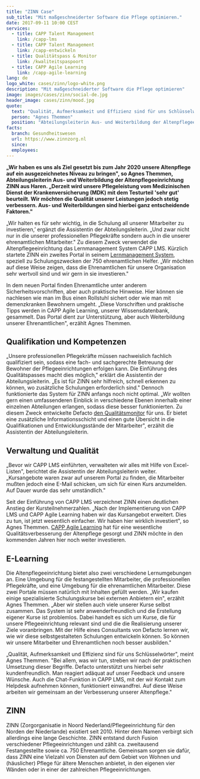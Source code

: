 ```yaml
---
title: "ZINN Case"
sub_title: "Mit maßgeschneiderter Software die Pflege optimieren."
date: 2017-09-11 10:00 CEST
services:
  - title: CAPP Talent Management
    link: /capp-lms
  - title: CAPP Talent Management
    link: /capp-entwickeln
  - title: Qualitätspass & Monitor
    link: /kwaliteitspaspoort
  - title: CAPP Agile Learning
    link: /capp-agile-learning
lang: de
logo_white: cases/zinn/logo-white.png
description: "Mit maßgeschneiderter Software die Pflege optimieren"
image: images/cases/zinn/social-de.jpg
header_image: cases/zinn/mood.jpg
quote:
  text: "Qualität, Aufmerksamkeit und Effizienz sind für uns Schlüsselwörter. Bei allem, was wir tun, streben wir nach der praktischen Umsetzung dieser Begriffe. Defacto unterstützt uns hierbei sehr."
  person: "Agnes Themmen"
  position: "Abteilungsleiterin Aus- und Weiterbildung der Altenpflegeeinrichtung ZINN"
facts:
  branch: Gesundheitswesen
  url: https://www.zinnzorg.nl
  since:
  employees:
---
```


__„Wir haben es uns als Ziel gesetzt bis zum Jahr 2020 unsere Altenpflege auf ein ausgezeichnetes Niveau zu bringen", so Agnes Themmen, Abteilungsleiterin Aus- und Weiterbildung der Altenpflegeeinrichtung ZINN aus Haren. „Derzeit wird unsere Pflegeleistung vom Medizinischen Dienst der Krankenversicherung (MDK) mit dem Testurteil 'sehr gut' beurteilt. Wir möchten die Qualität unserer Leistungen jedoch stetig verbessern. Aus- und Weiterbildungen sind hierbei ganz entscheidende Faktoren."__

„Wir halten es für sehr wichtig, in die Schulung all unserer Mitarbeiter zu investieren,’ ergänzt die Assistentin der Abteilungsleiterin. „Und zwar nicht nur in die unserer professionellen Pflegekräfte sondern auch in die unserer ehrenamtlichen Mitarbeiter."
Zu diesem Zweck verwendet die Altenpflegeeinrichtung das Lernmanagement System CAPP LMS. Kürzlich startete ZINN ein zweites Portal in seinem [Lernmanagement System](/capp-bilden/), speziell zu Schulungszwecken der 750 ehrenamtlichen Helfer. „Wir möchten auf diese Weise zeigen, dass die Ehrenamtlichen für unsere Organisation sehr wertvoll sind und wir gern in sie investieren."

In dem neuen Portal finden Ehrenamtliche unter anderem Sicherheitsvorschriften, aber auch praktische Hinweise. Hier können sie nachlesen wie man im Bus einen Rollstuhl sichert oder wie man mit demenzkranken Bewohnern umgeht. „Diese Vorschriften und praktische Tipps werden in CAPP Agile Learning, unserer Wissensdatenbank, gesammelt. Das Portal dient zur Unterstützung, aber auch Weiterbildung unserer Ehrenamtlichen", erzählt Agnes Themmen.

## Qualifikation und Kompetenzen

„Unsere professionellen Pflegekräfte müssen nachweislich fachlich qualifiziert sein, sodass eine fach- und sachgerechte Betreuung der Bewohner der Pflegeeinrichtungen erfolgen kann. Die Einführung des Qualitätspasses macht dies möglich," erklärt die Assistentin der Abteilungsleiterin. „Es ist für ZINN sehr hilfreich, schnell erkennen zu können, wo zusätzliche Schulungen erforderlich sind." Dennoch funktionierte das System für ZINN anfangs noch nicht optimal. „Wir wollten gern einen umfassenderen Einblick in verschiedene Ebenen innerhalb einer einzelnen Abteilungen erlangen, sodass diese besser funktionierten. Zu diesem Zweck entwickelte Defacto [den Qualitätsmonitor](/qualitatspass-qualitatsmonitor/) für uns. Er bietet eine zusätzliche Informationsschicht und einen gute Übersicht in die Qualifikationen und Entwicklungsstände der Mitarbeiter", erzählt die Assistentin der Abteilungsleiterin.

## Verwaltung und Qualität

„Bevor wir CAPP LMS einführten, verwalteten wir alles mit Hilfe von Excel-Listen", berichtet die Assistentin der Abteilungsleiterin weiter. „Kursangebote waren zwar auf unserem Portal zu finden, die Mitarbeiter mußten jedoch eine E-Mail schicken, um sich für einen Kurs anzumelden. Auf Dauer wurde das sehr umständlich."

Seit der Einführung von CAPP LMS verzeichnet ZINN einen deutlichen Anstieg der Kursteilnehmerzahlen. „Nach der Implementierung von CAPP LMS und CAPP Agile Learning haben wir das Kursangebot erweitert. Dies zu tun, ist jetzt wesentlich einfacher. Wir haben hier wirklich investiert", so Agnes Themmen. [CAPP Agile Learning](/capp-agile-learning/) hat für eine wesentliche Qualitätsverbesserung der Altenpflege gesorgt und ZINN möchte in den kommenden Jahren hier noch weiter investieren.

## E-Learning

Die Altenpflegeeinrichtung bietet also zwei verschiedene Lernumgebungen an. Eine Umgebung für die festangestellten Mitarbeiter, die professionellen Pflegekräfte, und eine Umgebung für die ehrenamtlichen Mitarbeiter. Diese zwei Portale müssen natürlich mit Inhalten gefüllt werden. „Wir kaufen einige spezialisierte Schulungskurse bei externen Anbietern ein", erzählt Agnes Themmen. „Aber wir stellen auch viele unserer Kurse selbst zusammen. Das System ist sehr anwenderfreundlich und die Erstellung eigener Kurse ist problemlos. Dabei handelt es sich um Kurse, die für unsere Pflegeeinrichtung relevant sind und die die Realisierung unserer Ziele voranbringen. Mit der Hilfe eines Consultants von Defacto lernen wir, wie wir diese selbstgestalteten Schulungen entwickeln können. So können wir unsere Mitarbeiter und Ehrenamtlichen noch besser ausbilden."

„Qualität, Aufmerksamkeit und Effizienz sind für uns Schlüsselwörter", meint Agnes Themmen. "Bei allem, was wir tun, streben wir nach der praktischen Umsetzung dieser Begriffe. Defacto unterstützt uns hierbei sehr kundenfreundlich. Man reagiert adäquat auf unser Feedback und unsere Wünsche. Auch die Chat-Funktion in CAPP LMS, mit der wir Kontakt zum Helpdesk aufnehmen können, funktioniert einwandfrei. Auf diese Weise arbeiten wir gemeinsam an der Verbesserung unserer Altenpflege."

## ZINN

ZINN (Zorgorganisatie in Noord Nederland/Pflegeeinrichtung für den Norden der Niederlande) existiert seit 2010. Hinter dem Namen verbirgt sich allerdings eine lange Geschichte. ZINN entstand durch Fusion verschiedener Pflegeeinrichtungen und zählt ca. zweitausend Festangestellte sowie ca. 750 Ehrenamtliche. Gemeinsam sorgen sie dafür, dass ZINN eine Vielzahl von Diensten auf dem Gebiet von Wohnen und (häuslicher) Pflege für ältere Menschen anbietet, in den eigenen vier Wänden oder in einer der zahlreichen Pflegeeinrichtungen.
